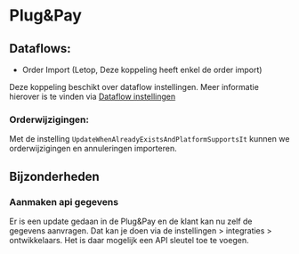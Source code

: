 # Plug&Pay

## Dataflows:
- Order Import (Letop, Deze koppeling heeft enkel de order import)

Deze koppeling beschikt over dataflow instellingen. Meer informatie hierover is te vinden via [Dataflow instellingen](../../../../Algemene-informatie/Koppelingen/1.-Koppelingen-dataflow/Dataflow-Settings)

### Orderwijzigingen:
Met de instelling `UpdateWhenAlreadyExistsAndPlatformSupportsIt` kunnen we orderwijzigingen en annuleringen importeren.

## Bijzonderheden

### Aanmaken api gegevens
Er is een update gedaan in de Plug&Pay en de klant kan nu zelf de gegevens aanvragen. Dat kan je doen via de instellingen > integraties > ontwikkelaars. Het is daar mogelijk een API sleutel toe te voegen.
